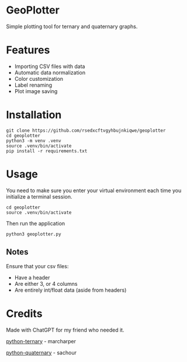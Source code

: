 # GeoPlotter
Simple plotting tool for ternary and quaternary graphs.
# Features
* Importing CSV files with data
* Automatic data normalization
* Color customization
* Label renaming
* Plot image saving
# Installation
```
git clone https://github.com/rsedxcftvgyhbujnkiqwe/geoplotter
cd geoplotter
python3 -m venv .venv
source .venv/bin/activate
pip install -r requirements.txt
```
# Usage
You need to make sure you enter your virtual environment each time you initialize a terminal session.
```
cd geoplotter
source .venv/bin/activate
```
Then run the application
```
python3 geoplotter.py
```
## Notes
Ensure that your csv files:
* Have a header
* Are either 3, or 4 columns
* Are entirely int/float data (aside from headers)
# Credits
Made with ChatGPT for my friend who needed it.

[python-ternary](https://github.com/marcharper/python-ternary) - marcharper

[python-quaternary](https://github.com/sachour/python-quaternary) - sachour

